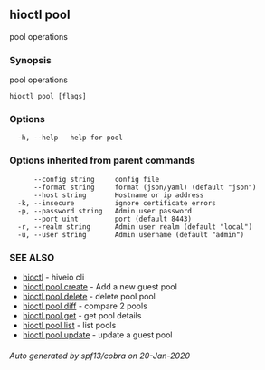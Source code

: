 ## hioctl pool

pool operations

### Synopsis

pool operations

```
hioctl pool [flags]
```

### Options

```
  -h, --help   help for pool
```

### Options inherited from parent commands

```
      --config string     config file
      --format string     format (json/yaml) (default "json")
      --host string       Hostname or ip address
  -k, --insecure          ignore certificate errors
  -p, --password string   Admin user password
      --port uint         port (default 8443)
  -r, --realm string      Admin user realm (default "local")
  -u, --user string       Admin username (default "admin")
```

### SEE ALSO

* [hioctl](hioctl.md)	 - hiveio cli
* [hioctl pool create](hioctl_pool_create.md)	 - Add a new guest pool
* [hioctl pool delete](hioctl_pool_delete.md)	 - delete pool pool
* [hioctl pool diff](hioctl_pool_diff.md)	 - compare 2 pools
* [hioctl pool get](hioctl_pool_get.md)	 - get pool details
* [hioctl pool list](hioctl_pool_list.md)	 - list pools
* [hioctl pool update](hioctl_pool_update.md)	 - update a guest pool

###### Auto generated by spf13/cobra on 20-Jan-2020
